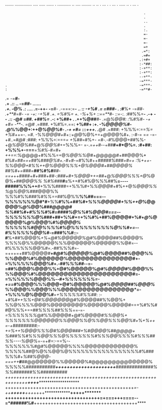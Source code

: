 .......  ..............                                                  ....                  .....
......   . ...........                                                                            ..
....         ........                                                                             ..
..           .                                                                                   ...
.         .                                                                                      ...
.      .....                                                                                      ..
.        ...                                                                                       .
                                                                                                    
                                                                                                    
                                                                                                    
                                                                                                    
                                                                                                    
                                                                                                    
                                                                                                    
                                                                                                    
                                                                                                    
                                                                                                    
                                                                                                    
                                                                                                    
                                                                    .                               
                                                                    .                               
                                                                    ..                              
                                                                    .                               
                                                                    :.                              
                                                                    =-                              
                                                                    =-                              
                                                                    =-                              
                                                                    =+                              
                                                                   .=*:                             
                                                                   .=#=                             
                                                                  .:+#+                             
                                                                  :-*##:                            
                                                                  :-+**:                            
                                                                  :-+**:                            
                                                                  --+**-                            
                                                                  -=***-                            
    .                                                             -=***-                            
    :                                                             -=**#-                            
   .=                                                             -=**#-                            
   .+              .::     ..                                     -=*##-           ......           
   .+.            -*@%     .:   ....         .=-++-               -=**#-           .-===:=**-     ..
   :*:            -+%#     .=   =###-   .   :*#**%+               -=*##-           .+**#*=*#-     -=
   -+:            -+%#     .+.  =%#%=   +.  -%*+*%+             ::==**#-   ::=-:.  :*##%%=**-    .-+
   -*-    .::     -*@#    =##*. +##%= .-*:  +%*#*#+       .  .++%@##**#- .=@*%@@#: :*%*#%*#*-     -+
   +#=    -**-.   =*@#   .=###. +%#%=.==**: +%*#*#+      :+. -%*@@@@%*#- .*@*%%@@+:++@*%@@%#-    .-+
   +#=  :::+++*. .**@#   .+###: +%%%=:==*%= +%*#*+*+=-.  =#. -%*%@@@#+#+::+@*@%@%+=*+@*@@@%#+. :-#-=
   =*= -*=-+*#*..=#*@#   :##*#: +%%%=:===*= +%##*=#%+*-  =#-.-#*%@@@+##%%-+@*%@@%##*+@*%@@%#*+=%%%=-
=-.=*++*#--+##**#+#*@%=. :#+##: +%%%+-===**=*%#%*-*#=#+  ++==:%*@@@@+#%%%=+@*%@@%%@#+@*@@@@#+##@@@%*
#%#*+*#*#==+*##%#*##@%#+.-#+*#-=#%%#++**#####%###=*#=*+ :%+++-%*%@@@+#*%%++@*%@@@%%%+@*%@@@#+##@@@@%
##%#+=*###=****##%*#%#***##***-=*=+*++####+***#+*###+##-:###*+#+%@@@++=##*+@*%@@@%%%+@*%@@%*+##@@@%%
%#%##*#**#=**%++#%#%@%%%##%**=----#####%%%++**#+%%%####=+%%%#+%*%@@@#*+#%++@*%@@@%%%*@*%@@%#*##@@@%%
%%%#%%#*##%#%%==*##%@%%**%%##===--%%%%%%%@#*#**+%%**#%%*+##%#+%%%@@@@#+%%++@*%@@@@@%*@*%@@%#*##@@@@#
%%##%#+#%%%#%#=####%@%%#%@@@#===--%%%%%%%@%*###+##+%%#+=+%%#%+##%@@@@#+%#+*@*%@@@@@%*@*%@@@%*#%@@@@%
%%%%%%#@@%%%%#%@%%%%%%%%%%@%%#+=--#%%%%%%@@%#*-=###%%#::-#**%+##%@@@%*+%*+*@#%@@@@@%*@#%@@@@##%@@@@%
%%%%@%%@@@@@%%%@@@@@@%@@@@@%%@#=--#%%%%%%@@%#=.-##%%%#=-=+=+=+##%@@@@#**+#*@#%@@@@@%*@#%@@@@##%@@@%%
%%@@@%#%@@@@@@%@@@@@@@@@@@@@@@#+-=%%%%%%@@@%#+.-#*#%%%##*--=-=##%@@@%@@@%%+@#%@@@@@%*@#%@@@@*#%@@@%%
%%@@@%#%@@@@@@@@@@@@@@@@@@@@@@#=-=%%%%%%@@@%%*--#+%%%%%%%=-+==#*%@@@%%%@@@+@#%@@@@@%*@#%@@@@##%@@@%*
%%@@@%%@@@%%%@@@@@@@@@@@@@@@@@*=-+%%%%@%@@@%#**=*+%%%%%#%%##*: :-+#%#*++%%+@#%@@@@@@*@#%@@@@##%%@@%+
%%@%%%%@@@%@@@@@@@@%@@@@@%@@@@#==+%#%%##@%%%+==##*%%%%##%%%*==-=*-=%%%%%%%*@#%%@@@@#+@#%@@@@*#%%@@%+
%%%%%%%@@@@@@%%@@@%%@%%@@%%%@@%#+*%***+*%*++=-+**#####*####*:-+=%++%@@@%%%*@#%@@@###+%*#@@@@%##@@@@+
%###%%#%%%@@%%%@%%%%%%%#%%%@@%%%%#%%%##%%*----***%@@%*=-=+#=:-==%--%%%%%%%#@#%@@@@@%%%%@@@@@@@@@@@@%
%%%%%##@%@%%@@%@%%%%%%%%%%%%%%%%%#%###%%%#+***%##%@@@*-===*++***#**##@@@@@@@%%@@@@@%#@@@@@@@@@@@@@@%
%%%%%###########**************+++++++++++++++********++++++*****##############%%%#######%%##########
++++++++++++++++++++++++++++++++++++++++++++++++++++++++++++++********++++**************************
++++++++++++++++++++++++++++++++++++++++++++++*=-++**+******++++**+++*++++**************+++++*******
+++++++++++++++++++++++++++++++++=+===+++====--=*######%#**+++++++++++++++++++++++++++++++++++++****
